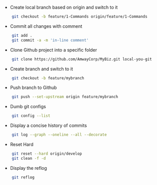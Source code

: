 - Create local branch based on origin and switch to it
```bash
    git checkout -b feature/1-Commands origin/feature/1-Commands
```
- Commit all changes with comment
```bash
    git add .
    git commit -a -m 'in-line comment'
``` 
- Clone Github project into a specific folder
```bash    
    git clone https://github.com/AmwayCorp/MyBiz.git local-you-git
```
- Create branch and switch to it
```bash
    git checkout -b feature/mybranch
```
- Push branch to Github
```bash 
    git push --set-upstream origin feature/mybranch
```
- Dumb git configs
```bash 
    git config --list
```
- Display a concise history of commits
```bash 
    git log --graph --oneline --all --decorate
```
- Reset Hard
```bash
    git reset --hard origin/develop
    git clean -f -d
```
- Display the reflog
```bash
    git reflog
```
    
